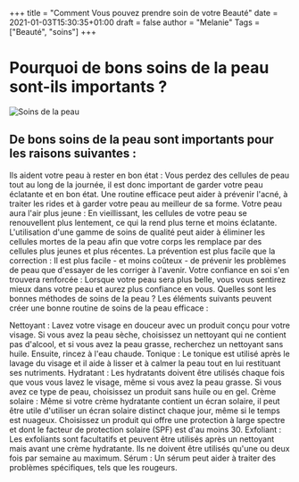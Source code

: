 +++
title = "Comment Vous pouvez prendre soin de votre Beauté"
date = 2021-01-03T15:30:35+01:00
draft = false
author = "Melanie"
Tags = ["Beauté", "soins"]
+++

# Pourquoi de bons soins de la peau sont-ils importants ?

![Soins de la peau](/images/beauté.jpg)

## De bons soins de la peau sont importants pour les raisons suivantes :

Ils aident votre peau à rester en bon état : Vous perdez des cellules de peau tout au long de la journée, il est donc important de garder votre peau éclatante et en bon état. Une routine efficace peut aider à prévenir l'acné, à traiter les rides et à garder votre peau au meilleur de sa forme.
Votre peau aura l'air plus jeune : En vieillissant, les cellules de votre peau se renouvellent plus lentement, ce qui la rend plus terne et moins éclatante. L'utilisation d'une gamme de soins de qualité peut aider à éliminer les cellules mortes de la peau afin que votre corps les remplace par des cellules plus jeunes et plus récentes.
La prévention est plus facile que la correction : Il est plus facile - et moins coûteux - de prévenir les problèmes de peau que d'essayer de les corriger à l'avenir. 
Votre confiance en soi s'en trouvera renforcée : Lorsque votre peau sera plus belle, vous vous sentirez mieux dans votre peau et aurez plus confiance en vous.
Quelles sont les bonnes méthodes de soins de la peau ?
Les éléments suivants peuvent créer une bonne routine de soins de la peau efficace :

Nettoyant : Lavez votre visage en douceur avec un produit conçu pour votre visage. Si vous avez la peau sèche, choisissez un nettoyant qui ne contient pas d'alcool, et si vous avez la peau grasse, recherchez un nettoyant sans huile. Ensuite, rincez à l'eau chaude.
Tonique : Le tonique est utilisé après le lavage du visage et il aide à lisser et à calmer la peau tout en lui restituant ses nutriments.
Hydratant : Les hydratants doivent être utilisés chaque fois que vous vous lavez le visage, même si vous avez la peau grasse. Si vous avez ce type de peau, choisissez un produit sans huile ou en gel.
Crème solaire : Même si votre crème hydratante contient un écran solaire, il peut être utile d'utiliser un écran solaire distinct chaque jour, même si le temps est nuageux. Choisissez un produit qui offre une protection à large spectre et dont le facteur de protection solaire (SPF) est d'au moins 30.
Exfoliant : Les exfoliants sont facultatifs et peuvent être utilisés après un nettoyant mais avant une crème hydratante. Ils ne doivent être utilisés qu'une ou deux fois par semaine au maximum.
Sérum : Un sérum peut aider à traiter des problèmes spécifiques, tels que les rougeurs.
